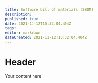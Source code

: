 ```yaml
---
title: Software bill of materials (SBOM)
description: 
published: true
date: 2021-11-12T15:32:04.404Z
tags: 
editor: markdown
dateCreated: 2021-11-12T15:32:04.404Z
---
```


# Header
Your content here
